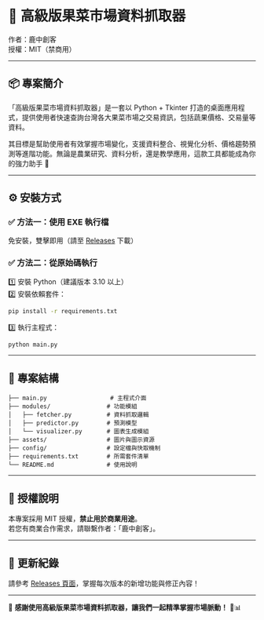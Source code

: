 
# 🥕 高級版果菜市場資料抓取器  

作者：鹿中創客  
授權：MIT（禁商用）

---

## 📦 專案簡介  

「高級版果菜市場資料抓取器」是一套以 Python + Tkinter 打造的桌面應用程式，提供使用者快速查詢台灣各大果菜市場之交易資訊，包括蔬果價格、交易量等資料。  

其目標是幫助使用者有效掌握市場變化，支援資料整合、視覺化分析、價格趨勢預測等進階功能。無論是農業研究、資料分析，還是教學應用，這款工具都能成為你的強力助手 🌟

---

## ⚙️ 安裝方式  

### ✅ 方法一：使用 EXE 執行檔  
免安裝，雙擊即用（請至 [Releases](https://github.com/backup0821/Better-vegetable-catcher/releases) 下載）

### ✅ 方法二：從原始碼執行  
1️⃣ 安裝 Python（建議版本 3.10 以上）  
2️⃣ 安裝依賴套件：  
```bash
pip install -r requirements.txt
```

3️⃣ 執行主程式：  
```bash
python main.py
```

---

## 📁 專案結構  

```
├── main.py                  # 主程式介面
├── modules/                # 功能模組
│   ├── fetcher.py          # 資料抓取邏輯
│   ├── predictor.py        # 預測模型
│   └── visualizer.py       # 圖表生成模組
├── assets/                 # 圖片與圖示資源
├── config/                 # 設定檔與快取機制
├── requirements.txt        # 所需套件清單
└── README.md               # 使用說明
```

---

## 📜 授權說明  

本專案採用 MIT 授權，**禁止用於商業用途**。  
若您有商業合作需求，請聯繫作者：「鹿中創客」。

---

## 🔔 更新紀錄  

請參考 [Releases 頁面](https://github.com/backup0821/Better-vegetable-catcher/releases)，掌握每次版本的新增功能與修正內容！

---

🌱 **感謝使用高級版果菜市場資料抓取器，讓我們一起精準掌握市場脈動！** 💪📊
```